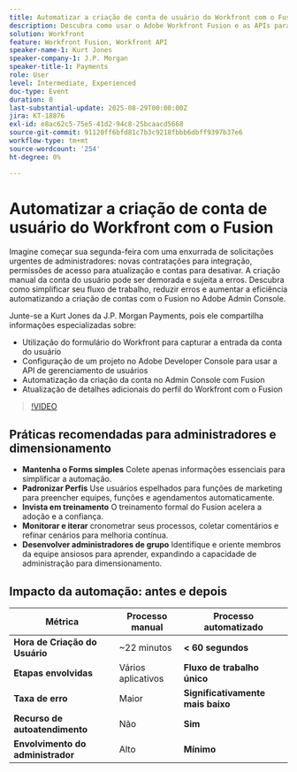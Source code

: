 ```yaml
---
title: Automatizar a criação de conta de usuário do Workfront com o Fusion
description: Descubra como usar o Adobe Workfront Fusion e as APIs para automatizar a criação de contas de usuários, reduzir o tempo de configuração de 22 minutos para menos de 60 segundos e aumentar a eficiência.
solution: Workfront
feature: Workfront Fusion, Workfront API
speaker-name-1: Kurt Jones
speaker-company-1: J.P. Morgan
speaker-title-1: Payments
role: User
level: Intermediate, Experienced
doc-type: Event
duration: 0
last-substantial-update: 2025-08-29T00:00:00Z
jira: KT-18876
exl-id: e8ac62c5-75e5-41d2-94c8-25bcaacd5668
source-git-commit: 91120ff6bfd81c7b3c9218fbbb6dbff9397b37e6
workflow-type: tm+mt
source-wordcount: '254'
ht-degree: 0%

---
```


# Automatizar a criação de conta de usuário do Workfront com o Fusion

Imagine começar sua segunda-feira com uma enxurrada de solicitações urgentes de administradores: novas contratações para integração, permissões de acesso para atualização e contas para desativar. A criação manual da conta do usuário pode ser demorada e sujeita a erros. Descubra como simplificar seu fluxo de trabalho, reduzir erros e aumentar a eficiência automatizando a criação de contas com o Fusion no Adobe Admin Console.

Junte-se a Kurt Jones da J.P. Morgan Payments, pois ele compartilha informações especializadas sobre:

* Utilização do formulário do Workfront para capturar a entrada da conta do usuário
* Configuração de um projeto no Adobe Developer Console para usar a API de gerenciamento de usuários
* Automatização da criação da conta no Admin Console com Fusion
* Atualização de detalhes adicionais do perfil do Workfront com o Fusion

>[!VIDEO](https://video.tv.adobe.com/v/3471496/?learn=on&enablevpops)

## Práticas recomendadas para administradores e dimensionamento

* **Mantenha o Forms simples** Colete apenas informações essenciais para simplificar a automação.
* **Padronizar Perfis** Use usuários espelhados para funções de marketing para preencher equipes, funções e agendamentos automaticamente.
* **Invista em treinamento** O treinamento formal do Fusion acelera a adoção e a confiança.
* **Monitorar e iterar** cronometrar seus processos, coletar comentários e refinar cenários para melhoria contínua.
* **Desenvolver administradores de grupo** Identifique e oriente membros da equipe ansiosos para aprender, expandindo a capacidade de administração para dimensionamento.

## Impacto da automação: antes e depois

| **Métrica** | **Processo manual** | **Processo automatizado** |
|-------------------------------|--------------------|-------------------------|
| **Hora de Criação do Usuário** | ~22 minutos | **&lt; 60 segundos** |
| **Etapas envolvidas** | Vários aplicativos | **Fluxo de trabalho único** |
| **Taxa de erro** | Maior | **Significativamente mais baixo** |
| **Recurso de autoatendimento** | Não | **Sim** |
| **Envolvimento do administrador** | Alto | **Mínimo** |
